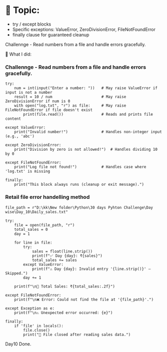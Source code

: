 # 🎯 Topic: 
-  try / except blocks 
-  Specific exceptions: ValueError, ZeroDivisionError, FileNotFoundError
-  finally clause for guaranteed cleanup

 Challennge - Read numbers from a file and handle errors gracefully.

 🧵 What I did:

### Challennge - Read numbers from a file and handle errors gracefully.

```
try:
    num = int(input("Enter a number: "))   # May raise ValueError if input is not a number
    result = 10 / num                      # May raise ZeroDivisionError if num is 0
    with open("log.txt", "r") as file:     # May raise FileNotFoundError if file doesn't exist
        print(file.read())                 # Reads and prints file content

except ValueError:
    print("Invalid number!")               # Handles non-integer input (e.g., 'abc')

except ZeroDivisionError:
    print("Division by zero is not allowed!")  # Handles dividing 10 by 0

except FileNotFoundError:
    print("Log file not found!")           # Handles case where 'log.txt' is missing

finally:
    print("This block always runs (cleanup or exit message).")

```
### Retail file error handelling method 

```
file_path = r"D:\kk\New folder\Python\30 days Pyhton Challenge\Day wise\Day_10\Daily_sales.txt"

try:
    file = open(file_path, "r")
    total_sales = 0
    day = 1

    for line in file:
        try:
            sales = float(line.strip())
            print(f"✅ Day {day}: ₹{sales}")
            total_sales += sales
        except ValueError:
            print(f"⚠️ Day {day}: Invalid entry '{line.strip()}' — Skipped.")
        day += 1

    print(f"\n🧾 Total Sales: ₹{total_sales:.2f}")

except FileNotFoundError:
    print(f"\n❌ Error: Could not find the file at '{file_path}'.")

except Exception as e:
    print(f"\n⚠️ Unexpected error occurred: {e}")

finally:
    if 'file' in locals():
        file.close()
        print("📁 File closed after reading sales data.")

````

Day10 Done.


